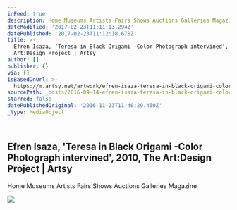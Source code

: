 ```yaml
---
inFeed: true
description: Home Museums Artists Fairs Shows Auctions Galleries Magazine
dateModified: '2017-02-23T11:11:13.294Z'
datePublished: '2017-02-23T11:12:18.678Z'
title: >-
  Efren Isaza, 'Teresa in Black Origami -Color Photograph intervined', 2010, The
  Art:Design Project | Artsy
author: []
publisher: {}
via: {}
isBasedOnUrl: >-
  https://m.artsy.net/artwork/efren-isaza-teresa-in-black-origami-color-photograph-intervined
sourcePath: _posts/2016-09-14-efren-isaza-teresa-in-black-origami-color-photograph-inte.md
starred: false
datePublishedOriginal: '2016-11-23T11:40:29.450Z'
_type: MediaObject

---
```

<article style=""><h1>Efren Isaza, 'Teresa in Black Origami -Color Photograph intervined', 2010, The Art:Design Project | Artsy</h1><p>Home Museums Artists Fairs Shows Auctions Galleries Magazine</p><img src="https://d32dm0rphc51dk.cloudfront.net/FFX7NyBrLlUxZt-Ayz0FAQ/large.jpg" /></article>